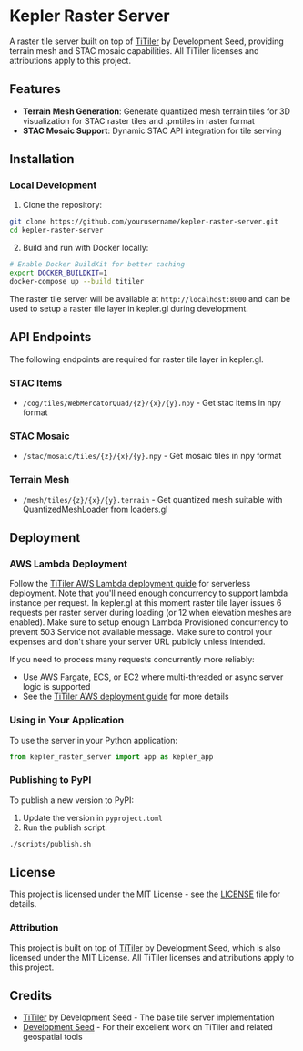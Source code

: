 # Kepler Raster Server

A raster tile server built on top of [TiTiler](https://github.com/developmentseed/titiler) by Development Seed, providing terrain mesh and STAC mosaic capabilities. All TiTiler licenses and attributions apply to this project.

## Features

- **Terrain Mesh Generation**: Generate quantized mesh terrain tiles for 3D visualization for STAC raster tiles and .pmtiles in raster format
- **STAC Mosaic Support**: Dynamic STAC API integration for tile serving

## Installation

### Local Development

1. Clone the repository:

```bash
git clone https://github.com/yourusername/kepler-raster-server.git
cd kepler-raster-server
```

2. Build and run with Docker locally:

```bash
# Enable Docker BuildKit for better caching
export DOCKER_BUILDKIT=1
docker-compose up --build titiler
```

The raster tile server will be available at `http://localhost:8000` and can be used to setup a raster tile layer in kepler.gl during development.

## API Endpoints

The following endpoints are required for raster tile layer in kepler.gl.

### STAC Items

- `/cog/tiles/WebMercatorQuad/{z}/{x}/{y}.npy` - Get stac items in npy format

### STAC Mosaic

- `/stac/mosaic/tiles/{z}/{x}/{y}.npy` - Get mosaic tiles in npy format

### Terrain Mesh

- `/mesh/tiles/{z}/{x}/{y}.terrain` - Get quantized mesh suitable with QuantizedMeshLoader from loaders.gl

## Deployment

### AWS Lambda Deployment

Follow the [TiTiler AWS Lambda deployment guide](https://developmentseed.org/titiler/deployment/aws/lambda/) for serverless deployment. Note that you'll need enough concurrency to support lambda instance per request. In kepler.gl at this moment raster tile layer issues 6 requests per raster server during loading (or 12 when elevation meshes are enabled).
Make sure to setup enough Lambda Provisioned concurrency to prevent 503 Service not available message.
Make sure to control your expenses and don't share your server URL publicly unless intended.

If you need to process many requests concurrently more reliably:

- Use AWS Fargate, ECS, or EC2 where multi-threaded or async server logic is supported
- See the [TiTiler AWS deployment guide](https://developmentseed.org/titiler/deployment/aws/intro/) for more details

### Using in Your Application

To use the server in your Python application:

```python
from kepler_raster_server import app as kepler_app
```

### Publishing to PyPI

To publish a new version to PyPI:

1. Update the version in `pyproject.toml`
2. Run the publish script:

```bash
./scripts/publish.sh
```

## License

This project is licensed under the MIT License - see the [LICENSE](LICENSE) file for details.

### Attribution

This project is built on top of [TiTiler](https://github.com/developmentseed/titiler) by Development Seed, which is also licensed under the MIT License. All TiTiler licenses and attributions apply to this project.

## Credits

- [TiTiler](https://github.com/developmentseed/titiler) by Development Seed - The base tile server implementation
- [Development Seed](https://developmentseed.org/) - For their excellent work on TiTiler and related geospatial tools
